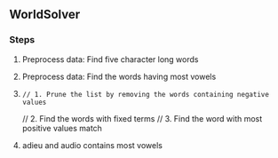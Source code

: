 ## WorldSolver

### Steps
1. Preprocess data: Find five character long words
2. Preprocess data: Find the words having most vowels 
3.     // 1. Prune the list by removing the words containing negative values
   // 2. Find the words with fixed terms
   // 3. Find the word with most positive values match

4. adieu and audio contains most vowels 
